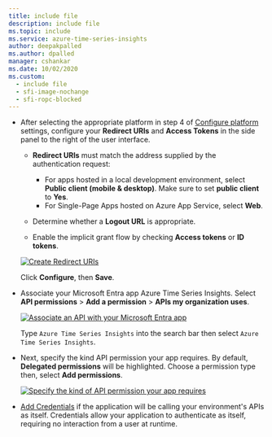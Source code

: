 ```yaml
---
title: include file
description: include file
ms.topic: include
ms.service: azure-time-series-insights
author: deepakpalled
ms.author: dpalled
manager: cshankar
ms.date: 10/02/2020
ms.custom:
  - include file
  - sfi-image-nochange
  - sfi-ropc-blocked
---
```



* After selecting the appropriate platform in step 4 of [Configure platform](../articles/active-directory/develop/quickstart-register-app.md#configure-platform-settings) settings, configure your **Redirect URIs** and **Access Tokens** in the side panel to the right of the user interface.

    * **Redirect URIs** must match the address supplied by the authentication request:

        * For apps hosted in a local development environment, select **Public client (mobile & desktop)**. Make sure to set **public client** to **Yes**.
        * For Single-Page Apps hosted on Azure App Service, select **Web**.

    * Determine whether a **Logout URL** is appropriate.

    * Enable the implicit grant flow by checking **Access tokens** or **ID tokens**.

    [![Create Redirect URIs](media/time-series-insights-registration/auth-redirect-uri.png)](media/time-series-insights-registration/auth-redirect-uri.png#lightbox)

    Click **Configure**, then **Save**.

* Associate your Microsoft Entra app Azure Time Series Insights. Select **API permissions** > **Add a permission** > **APIs my organization uses**.

    [![Associate an API with your Microsoft Entra app](media/time-series-insights-registration/app-api-permission.png)](media/time-series-insights-registration/app-api-permission.png#lightbox)

   Type `Azure Time Series Insights` into the search bar then select `Azure Time Series Insights`.

* Next, specify the kind API permission your app requires. By default, **Delegated permissions** will be highlighted. Choose a permission type then, select **Add permissions**.

    [![Specify the kind of API permission your app requires](media/time-series-insights-registration/app-permission-grant.png)](media/time-series-insights-registration/app-permission-grant.png#lightbox)

* [Add Credentials](../articles/active-directory/develop/quickstart-register-app.md#add-credentials) if the application will be calling your environment's APIs as itself. Credentials allow your application to authenticate as itself, requiring no interaction from a user at runtime.

